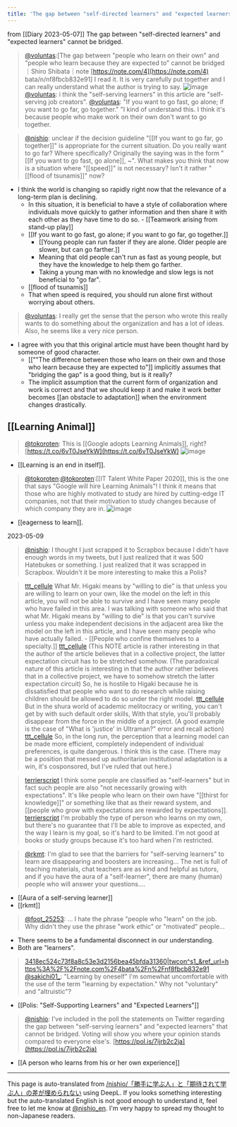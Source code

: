 ```yaml
---
title: 'The gap between "self-directed learners" and "expected learners" cannot be bridged.'
---
```


from  [[Diary 2023-05-07]]
The gap between "self-directed learners" and "expected learners" cannot be bridged.
> [@voluntas](https://twitter.com/voluntas/status/1655038439585361920?s=20):[The gap between "people who learn on their own" and "people who learn because they are expected to" cannot be bridged｜Shiro Shibata｜note [https://note.com/4](https://note.com/4) bata/n/nf8fbcb832e91] I read it. It is very carefully put together and I can really understand what the author is trying to say.
>  ![image](https://gyazo.com/e0322020ff7f352e114ac7f0ca790f32/thumb/1000)
> [@voluntas](https://twitter.com/voluntas/status/1655038866062192641?s=20): i think the "self-serving learners" in this article are "self-serving job creators".
> [@voluntas](https://twitter.com/voluntas/status/1655040180301230086?s=20): "If you want to go fast, go alone; if you want to go far, go together." "I kind of understand this. I think it's because people who make work on their own don't want to go together.

> [@nishio](https://twitter.com/nishio/status/1655056035466596352): unclear if the decision guideline "[[If you want to go far, go together]]" is appropriate for the current situation. Do you really want to go far? Where specifically? Originally the saying was in the form "[[If you want to go fast, go alone]], ~". What makes you think that now is a situation where "[[speed]]" is not necessary? Isn't it rather "[[flood of tsunamis]]" now?
- I think the world is changing so rapidly right now that the relevance of a long-term plan is declining.
    - In this situation, it is beneficial to have a style of collaboration where individuals move quickly to gather information and then share it with each other as they have time to do so.
            - [[Teamwork arising from stand-up play]]
    - [[If you want to go fast, go alone; if you want to go far, go together.]]
        - [[Young people can run faster if they are alone. Older people are slower, but can go farther.]]
        - Meaning that old people can't run as fast as young people, but they have the knowledge to help them go farther.
        - Taking a young man with no knowledge and slow legs is not beneficial to "go far".
    - [[flood of tsunamis]]
    - That when speed is required, you should run alone first without worrying about others.

> [@voluntas](https://twitter.com/voluntas/status/1655057978079465473?s=20): I really get the sense that the person who wrote this really wants to do something about the organization and has a lot of ideas. Also, he seems like a very nice person.
- I agree with you that this original article must have been thought hard by someone of good character.
    - [[""The difference between those who learn on their own and those who learn because they are expected to"]] implicitly assumes that "bridging the gap" is a good thing, but is it really?
    - The implicit assumption that the current form of organization and work is correct and that we should keep it and make it work better becomes [[an obstacle to adaptation]] when the environment changes drastically.

## [[Learning Animal]]
> [@tokoroten](https://twitter.com/tokoroten/status/1487379672824684548?s=20): This is [[Google adopts Learning Animals]], right?
> [https://t.co/6vT0JseYkW](https://t.co/6vT0JseYkW)
>  ![image](https://gyazo.com/e65d0db8ea062cd7611fad88af7fd717/thumb/1000)
- [[Learning is an end in itself]].
> [@tokoroten](https://twitter.com/tokoroten/status/1396700629238571010):[@tokoroten](https://twitter.com/tokoroten/status/1396700629238571010):[[IT Talent White Paper 2020]], this is the one that says "Google will hire Learning Animals"!
> I think it means that those who are highly motivated to study are hired by cutting-edge IT companies, not that their motivation to study changes because of which company they are in.
> ![image](https://pbs.twimg.com/media/E2ITjBXVoAErsJV.jpg)
- [[eagerness to learn]].

2023-05-09
> [@nishio](https://twitter.com/nishio/status/1655733473418817536?s=20): I thought I just scrapped it to Scrapbox because I didn't have enough words in my tweets, but I just realized that it was 500 Hatebukes or something. I just realized that it was scrapped in Scrapbox. Wouldn't it be more interesting to make this a Polis?

> [ttt_cellule](https://twitter.com/ttt_cellule/status/1655057688924151815) What Mr. Higaki means by "willing to die" is that unless you are willing to learn on your own, like the model on the left in this article, you will not be able to survive and I have seen many people who have failed in this area. I was talking with someone who said that what Mr. Higaki means by "willing to die" is that you can't survive unless you make independent decisions in the adjacent area like the model on the left in this article, and I have seen many people who have actually failed.
    - [[People who confine themselves to a specialty.]]
> [ttt_cellule](https://twitter.com/ttt_cellule/status/1655057825411002368) (This NOTE article is rather interesting in that the author of the article believes that in a collective project, the latter expectation circuit has to be stretched somehow. (The paradoxical nature of this article is interesting in that the author rather believes that in a collective project, we have to somehow stretch the latter expectation circuit)
>  So, he is hostile to Higaki because he is dissatisfied that people who want to do research while raising children should be allowed to do so under the right model.
> [ttt_cellule](https://twitter.com/ttt_cellule/status/1655058268581167104) But in the shura world of academic melitocracy or writing, you can't get by with such default order skills, With that style, you'll probably disappear from the force in the middle of a project.
>  (A good example is the case of "What is 'justice' in Ultraman?" error and recall action)
> [ttt_cellule](https://twitter.com/ttt_cellule/status/1655058648828358657) So, in the long run, the perception that a learning model can be made more efficient, completely independent of individual preferences, is quite dangerous. I think this is the case.
>  (There may be a position that messed up authoritarian institutional adaptation is a win, it's cosponsored, but I've ruled that out here.)

> [terrierscript](https://twitter.com/terrierscript/status/1655067276801101825) I think some people are classified as "self-learners" but in fact such people are also "not necessarily growing with expectations". It's like people who learn on their own have "[[thirst for knowledge]]" or something like that as their reward system, and [[people who grow with expectations are rewarded by expectations]].
> [terrierscript](https://twitter.com/terrierscript/status/1655068335799939073) I'm probably the type of person who learns on my own, but there's no guarantee that I'll be able to improve as expected, and the way I learn is my goal, so it's hard to be limited. I'm not good at books or study groups because it's too hard when I'm restricted.

> [@rkmt](https://twitter.com/rkmt/status/1655536241465757696): I'm glad to see that the barriers for "self-serving learners" to learn are disappearing and boosters are increasing... The net is full of teaching materials, chat teachers are as kind and helpful as tutors, and if you have the aura of a "self-learner", there are many (human) people who will answer your questions....
- [[Aura of a self-serving learner]]
- [[rkmt]]

> [@foot_25253](https://twitter.com/foot_25253/status/1487331267062689793?s=20): ... I hate the phrase "people who "learn" on the job. Why didn't they use the phrase "work ethic" or "motivated" people...
- There seems to be a fundamental disconnect in our understanding.
- Both are "learners".

> [3418ec524c73f8a8c53e3d2156bea45bfda31360|twcon^s1_&ref_url=https%3A%2F%2Fnote.com%2F4bata%2Fn%2Fnf8fbcb832e91 @sakichi01_](https://twitter.com/sakichi01_/status/1487328657010212864?ref_src=twsrc^tfw|twcamp^tweetembed|twterm^1487328657010212864|twgr^): "Learning by oneself" I'm somewhat uncomfortable with the use of the term "learning by expectation."
> Why not "voluntary" and "altruistic"?

- [[Polis: "Self-Supporting Learners" and "Expected Learners"]]

> [@nishio](https://twitter.com/nishio/status/1655784213860474880?s=20): I've included in the poll the statements on Twitter regarding the gap between "self-serving learners" and "expected learners" that cannot be bridged. Voting will show you where your opinion stands compared to everyone else's.
> [https://pol.is/7ijrb2c2ja](https://pol.is/7ijrb2c2ja)

- [[A person who learns from his or her own experience]]

---
This page is auto-translated from [/nishio/「勝手に学ぶ人」と「期待されて学ぶ人」の差が埋められない](https://scrapbox.io/nishio/「勝手に学ぶ人」と「期待されて学ぶ人」の差が埋められない) using DeepL. If you looks something interesting but the auto-translated English is not good enough to understand it, feel free to let me know at [@nishio_en](https://twitter.com/nishio_en). I'm very happy to spread my thought to non-Japanese readers.